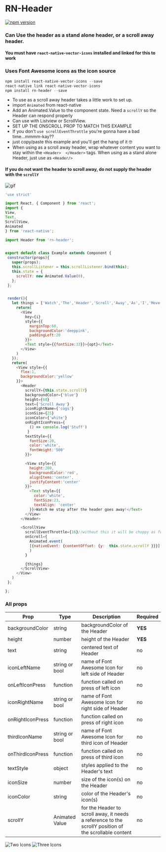 # RN-Header
<a href="https://npmjs.org/package/rn-header"><img alt="npm version" src="http://img.shields.io/npm/dt/rn-header.svg?style=flat-square"></a>
### Can Use the header as a stand alone header, or a scroll away header.

#### You must have `react-native-vector-icons` installed and linked for this to work


### Uses Font Awesome icons as the icon source
```js
npm install react-native-vector-icons --save
react-native link react-native-vector-icons
npm install rn-header --save

```
- To use as a scroll away header takes a little work to set up.
- import `Animated` from react-native
- Add an Animated.Value to the component state.  Need a `scrollY` so the Header can respond properly
- Can use with Listview or ScrollView.
- SET UP THE ONSCROLL PROP TO MATCH THIS EXAMPLE
- If you don't `use scrollEventThrottle` you're gonna have a bad time...mmmm-kay??
- just copy/paste this example and you'll get the hang of it 🤓
- When using as a scroll away header, wrap whatever content you want to stay within the `<Header>  </Header>` tags.  When using as a stand alone Header, just use as `<Header/>`


####  If you do not want the header to scroll away,  do not supply the header with the `scrollY`



![gif](./scrollaway.gif "scroll away")

```js
'use strict'

import React, { Component } from 'react';
import {
View,
Text,
ScrollView,
Animated
} from 'react-native';

import Header from 'rn-header';


export default class Example extends Component {
 constructor(props){
   super(props);
   this.scrollListener = this.scrollListener.bind(this);
   this.state = {
     scrollY: new Animated.Value(0),
   };
 };


 render(){
   let things = ['Watch','The','Header','Scroll','Away','As','I','Move'].map((opt,i) => {
     return(
       <View
         key={i}
         style={{
           marginTop:60,
           backgroundColor:'deeppink',
           paddingLeft:20
         }}>
         <Text style={{fontSize:33}}>{opt}</Text>
       </View>
     )
   });
   return(
     <View style={{
       flex:1,
       backgroundColor:'yellow'
     }}>
       <Header
         scrollY={this.state.scrollY}
         backgroundColor={'blue'}
         height={60}
         text={'Scroll Away'}
         iconRightName={'cogs'}
         iconSize={25}
         iconColor={'white'}
         onRightIconPress={
           () => console.log('Stuff')
          }
         textStyle={{
           fontSize:20,
           color:'white',
           fontWeight:'500'
         }}>

         <View style={{
           height:200,
           backgroundColor:'red',
           alignItems:'center',
           justifyContent:'center'
         }}>
           <Text style={{
             color:'white',
             fontSize:23,
             textAlign: 'center'
           }}>Watch me stay after the header goes away!</Text>
         </View>
       </Header>

       <ScrollView
         scrollEventThrottle={16}//without this it will be choppy as fuck
         onScroll={
           Animated.event(
           [{nativeEvent: {contentOffset: {y:  this.state.scrollY }}}]
           )
         }

         {things}
       </ScrollView>
     </View>
   )
 };

};
```

### All props
| Prop  |  Type  | Description       | Required |
| ---   | ---    | ---               | --- |
| backgroundColor | string           | backgroundColor of the Header                     | **YES** |
| height          | number           | height of the Header                              | **YES** |
| text            | string           | centered text of Header                           |  no |
| iconLeftName    | string or bool   | name of Font Awesome Icon for left side of Header |no |
| onLeftIconPress | function         | function called on press of left icon             |no |
| iconRightName   | string or bool   | name of Font Awesome Icon for right side of Header|  no |
| onRightIconPress| function         | function called on press of right icon            |no |
| thirdIconName   | string or bool   | name of Font Awesome Icon for third icon of Header|no |
| onThirdIconPress| function         | function called on press of third icon            |no |
| textStyle       | object           | styles applied to the Header's text               |  no |
| iconSize        | number           | size of the icon(s) on the Header                 |no |
| iconColor       | string           | color of the Header's icon(s)                     |no |
| scrollY         | Animated Value   | for the Header to scroll away, it needs a reference to the scrollY position of the scrollable content|  no |


![Two Icons](./TwoIcons.png "Two Icons")
![Three Icons](./ThreeIcons.png "Three Icons")
